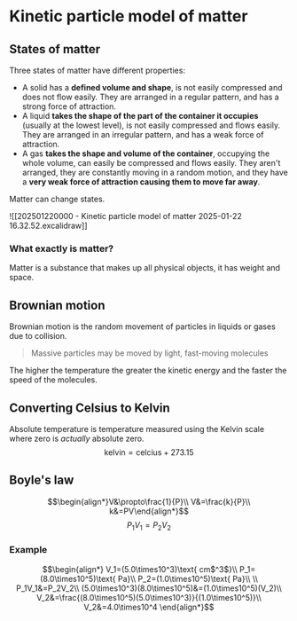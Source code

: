 # Kinetic particle model of matter
## States of matter
Three states of matter have different properties:
- A solid has a **defined volume and shape**, is not easily compressed and does not flow easily. They are arranged in a regular pattern, and has a strong force of attraction.
- A liquid **takes the shape of the part of the container it occupies** (usually at the lowest level), is not easily compressed and flows easily. They are arranged in an irregular pattern, and has a weak force of attraction.
- A gas **takes the shape and volume of the container**, occupying the whole volume, can easily be compressed and flows easily. They aren't arranged, they are constantly moving in a random motion, and they have a **very weak force of attraction causing them to move far away**.



Matter can change states.

![[202501220000 - Kinetic particle model of matter 2025-01-22 16.32.52.excalidraw]]
### What exactly is matter?
Matter is a substance that makes up all physical objects, it has weight and space.
## Brownian motion
Brownian motion is the random movement of particles in liquids or gases due to collision.
> Massive particles may be moved by light, fast-moving molecules

The higher the temperature the greater the kinetic energy and the faster the speed of the molecules.
## Converting Celsius to Kelvin
Absolute temperature is temperature measured using the Kelvin scale where zero is *actually* absolute zero.
$$\text{kelvin}=\text{celcius}+273.15$$
## Boyle's law
$$\begin{align*}V&\propto\frac{1}{P}\\ V&=\frac{k}{P}\\ k&=PV\end{align*}$$
$$P_1V_1=P_2V_2$$
### Example
$$\begin{align*}
V_1=(5.0\times10^3)\text{ cm$^3$}\\
P_1=(8.0\times10^5)\text{ Pa}\\
P_2=(1.0\times10^5)\text{ Pa}\\
\\
P_1V_1&=P_2V_2\\
(5.0\times10^3)(8.0\times10^5)&=(1.0\times10^5)(V_2)\\
V_2&=\frac{(8.0\times10^5)(5.0\times10^3)}{(1.0\times10^5)}\\
V_2&=4.0\times10^4
\end{align*}$$

